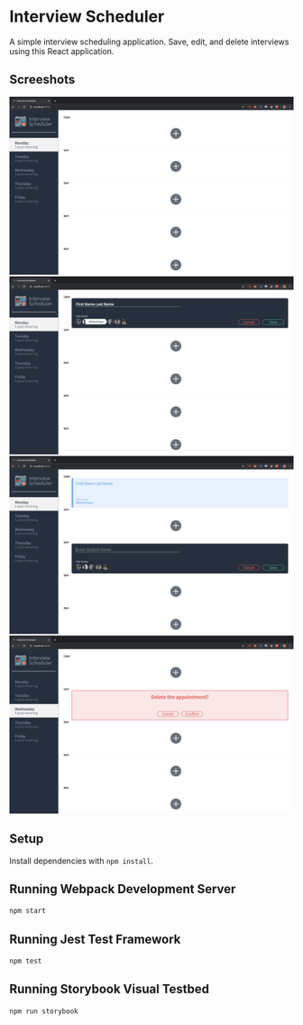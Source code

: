 # Interview Scheduler

A simple interview scheduling application. Save, edit, and delete interviews using this React application.

## Screeshots

!["blank interview splash page"](https://github.com/eliks93/scheduler/blob/master/docs/Screen%20Shot%202019-12-04%20at%203.13.45%20PM.png?raw=true)
!["shows creating interview form"](https://github.com/eliks93/scheduler/blob/master/docs/Screen%20Shot%202019-12-04%20at%203.14.04%20PM.png?raw=true)
!["Interview page with booked interview"](https://github.com/eliks93/scheduler/blob/master/docs/Screen%20Shot%202019-12-04%20at%203.14.23%20PM.png?raw=true)
!["Shows deleting interview on different day"](https://github.com/eliks93/scheduler/blob/master/docs/Screen%20Shot%202019-12-04%20at%203.14.47%20PM.png?raw=true)


## Setup

Install dependencies with `npm install`.

## Running Webpack Development Server

```sh
npm start
```

## Running Jest Test Framework

```sh
npm test
```

## Running Storybook Visual Testbed

```sh
npm run storybook
```
